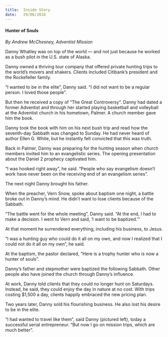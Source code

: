 ```yaml
---
title:  Inside Story
date:   29/06/2018
---
```


#### Hunter of Souls

*By Andrew McChesney, Adventist Mission*

Danny Whatley was on top of the world — and not just because he worked as a bush pilot in the U.S. state of Alaska.

Danny owned a thriving tour company that offered private hunting trips to the world’s movers and shakers. Clients included Citibank’s president and the Rockefeller family.

“I wanted to be in the elite”, Danny said. “I did not want to be a regular person. I loved those people”.

But then he received a copy of “The Great Controversy”. Danny had dated a former Adventist and through her started playing basketball and volleyball at the Adventist church in his hometown, Palmer. A church member gave him the book.

Danny took the book with him on his next bush trip and read how the seventh-day Sabbath was changed to Sunday. He had never heard of author Ellen G. White, but he instantly felt convicted that this was truth.

Back in Palmer, Danny was preparing for the hunting season when church members invited him to an evangelistic series. The opening presentation about the Daniel 2 prophecy captivated him.

“I was hooked right away”, he said. “People who say evangelism doesn’t work have never been on the receiving end of an evangelism series”.

The next night Danny brought his father.

When the preacher, Vern Snow, spoke about baptism one night, a battle broke out in Danny’s mind. He didn’t want to lose clients because of the Sabbath.

“The battle went for the whole meeting”, Danny said. “At the end, I had to make a decision. I went to Vern and said, ‘I want to be baptized.’“

At that moment he surrendered everything, including his business, to Jesus.

“I was a hunting guy who could do it all on my own, and now I realized that I could not do it all on my own”, he said.

At the baptism, the pastor declared, “Here is a trophy hunter who is now a hunter of souls”.

Danny’s father and stepmother were baptized the following Sabbath. Other people also have joined the church through Danny’s influence.

At work, Danny told clients that they could no longer hunt on Saturdays. Instead, he said, they could enjoy the day in nature at no cost. With trips costing $1,500 a day, clients happily embraced the new pricing plan.

Two years later, Danny sold his flourishing business. He also lost his desire to be in the elite.

“I had wanted to travel like them”, said Danny (pictured left), today a successful serial entrepreneur. “But now I go on mission trips, which are much better”.
